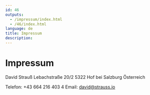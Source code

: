```yaml
---
id: 46
outputs:
  - /impressum/index.html
  - /46/index.html
language: de
title: Impressum
description:
---
```


# Impressum

David Strauß
Lebachstraße 20/2
5322 Hof bei Salzburg
Österreich

Telefon: +43 664 216 403 4
Email: david@strauss.io

